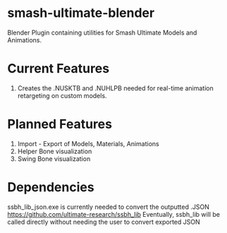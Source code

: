 # smash-ultimate-blender
Blender Plugin containing utilities for Smash Ultimate Models and Animations.

# Current Features
1.  Creates the .NUSKTB and .NUHLPB needed for real-time animation retargeting on custom models.

# Planned Features
1. Import - Export of Models, Materials, Animations
2. Helper Bone visualization
3. Swing Bone visualization

# Dependencies
ssbh_lib_json.exe is currently needed to convert the outputted .JSON https://github.com/ultimate-research/ssbh_lib
Eventually, ssbh_lib will be called directly without needing the user to convert exported JSON

